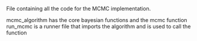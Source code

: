 File containing all the code for the MCMC implementation.

mcmc_algorithm has the core bayesian functions and the mcmc function
run_mcmc is a runner file that imports the algorithm and is used to call the function

